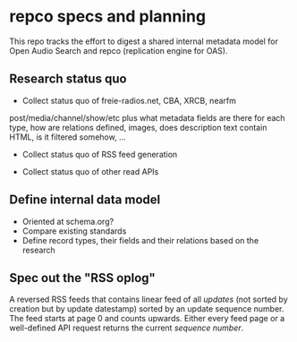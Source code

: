 # repco specs and planning

This repo tracks the effort to digest a shared internal metadata model for Open Audio Search and repco (replication engine for OAS).

## Research status quo

- Collect status quo of freie-radios.net, CBA, XRCB, nearfm

post/media/channel/show/etc plus what metadata fields are there for each type, how are relations defined, images, does description text contain HTML, is it filtered somehow, ...

- Collect status quo of RSS feed generation

- Collect status quo of other read APIs

## Define internal data model

- Oriented at schema.org?
- Compare existing standards
- Define record types, their fields and their relations based on the research

## Spec out the "RSS oplog"

A reversed RSS feeds that contains linear feed of all *updates* (not sorted by creation but by update datestamp) sorted by an update sequence number. The feed starts at page 0 and counts upwards. Either every feed page or a well-defined API request returns the current *sequence number*.
